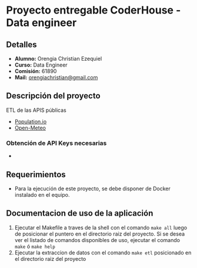 # Proyecto entregable CoderHouse - Data engineer
## Detalles
- **Alumno:** Orengia Christian Ezequiel
- **Curso:** Data Engineer
- **Comisión:** 61890
- **Mail:** orengiachristian@gmail.com

## Descripción del proyecto
ETL de las APIS públicas
- [Population.io](https://publicapis.io/population-io-api/)
- [Open-Meteo](https://open-meteo.com/en/docs)

### Obtención de API Keys necesarias
- 
## Requerimientos
- Para la ejecución de este proyecto, se debe disponer de Docker instalado en el equipo.
## Documentacion de uso de la aplicación
1. Ejecutar el Makefile a traves de la shell con el comando `make all` luego de posicionar el puntero en el directorio raiz del proyecto.
Si se desea ver el listado de comandos disponibles de uso, ejecutar el comando `make` ó `make help`
2. Ejecutar la extraccion de datos con el comando `make etl` posicionado en el directorio raiz del proyecto 